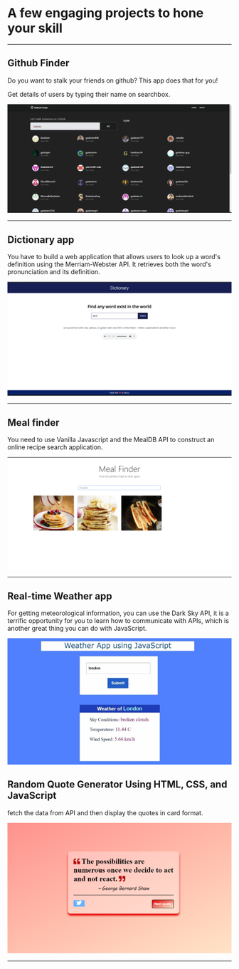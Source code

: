 # A few engaging projects to hone your skill

<hr>

## Github Finder

Do you want to stalk your friends on github? This app does that for you!

Get details of users by typing their name on searchbox.

![](./image/github_finder.png)

<hr>

## Dictionary app 

You have to build a web application that allows users to look up a word's definition using the Merriam-Webster API. It retrieves both the word's pronunciation and its definition.

![](./image/dictionary.png)

<hr>

## Meal finder

You need to use Vanilla Javascript and the MealDB API to construct an online recipe search application.

![](./image/meal-finder.png)

<hr>

## Real-time Weather app

For getting meteorological information, you can use the Dark Sky API, it is a terrific opportunity for you to learn how to communicate with APIs, which is another great thing you can do with JavaScript. 

![](./image/weather.jpg)

## Random Quote Generator Using HTML, CSS, and JavaScript

fetch the data from API and then display the quotes in card format.

![](./image/quote.png)

<hr>
